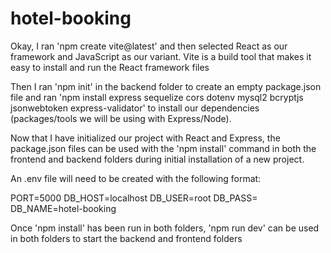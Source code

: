 # hotel-booking

Okay, I ran 'npm create vite@latest' and then selected React as our framework and JavaScript as our variant. Vite is a build tool that makes it easy to install and run the React framework files

Then I ran 'npm init' in the backend folder to create an empty package.json file and ran 'npm install express sequelize cors dotenv mysql2 bcryptjs jsonwebtoken express-validator' to install our dependencies (packages/tools we will be using with Express/Node).

Now that I have initialized our project with React and Express, the package.json files can be used with the 'npm install' command in both the frontend and backend folders during initial installation of a new project.

An .env file will need to be created with the following format:

PORT=5000
DB_HOST=localhost
DB_USER=root
DB_PASS=
DB_NAME=hotel-booking

Once 'npm install' has been run in both folders, 'npm run dev' can be used in both folders to start the backend and frontend folders
